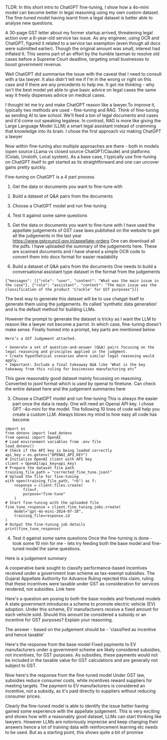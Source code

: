 TLDR: In this short intro to ChatGPT fine-tuning, I show how a 4o-mini model can become better in legal reasoning using my own custom dataset. The fine-tuned model having learnt from a legal dataset is better able to analyse new questions.

A 30-page GST letter about my former startup arrived, threatening legal action over a 6-year-old service tax issue. As any engineer, using OCR and ChatGPT, figured it related to a service tax exemption (even though all docs were submitted earlier). Though the original amount was small, interest had inflated it. This seems part of an effort by the humble taxman to resolve old cases before a Supreme Court deadline, targeting small businesses to boost government revenue.

Well ChatGPT did summarise the issue with the caveat that I need to consult with a tax lawyer. It also didn't tell me if I'm in the wrong or right on this case and if there are any precedents to help me. It got me thinking - why isn't the best model yet able to give basic advice on legal cases the same way it freely dispenses advice on medical cases.

I thought let me try and make ChatGPT reason like a lawyer.To improve it, typically two methods are used - fine-tuning and RAG. Think of fine-tuning as sending AI to law school. We'll feed a ton of legal documents and cases and it'd come out speaking legalese. In contrast, RAG is more like giving the Large Language Model (LLM) a smart legal assistant instead of cramming that knowledge into its brain. I chose the first approach viz making ChatGPT a lawyer

Now within fine-tuning also multiple approaches are there - both in models (open source LLama vs closed source ChatGPT/Claude) and platforms (Colab, Unsloth, Local system). As a base case, I typically use fine-tuning on ChatGPT itself to get started as its straightforward and one can uncover gains pretty quickly.

Fine-tuning on ChatGPT is a 4 part process 
1. Get the data or documents you want to fine-tune with 
2. Build a  dataset of Q&A pairs from the documents
3. Choose a ChatGPT model and run fine-tuning
4. Test it against some same questions

1. Get the data or documents you want to fine-tune with 
I have used the appellate judgements of GST case laws published on the website to get all the judgements in the last year https://www.gstcouncil.gov.in/appellate-orders
One can download all the pdfs. I have uploaded the summary of the judgements here.  These are scanned documents and I have shared a simple OCR code to convert them into docx format for easier readability

2. Build a  dataset of Q&A pairs from the documents
One needs to build a conversational assistant type dataset in the format from the judgements
```
{"messages": [{"role": "user", "content": "What was the main issue in the case"}, {"role": "assistant", "content": "The main issue was the classification of the product 'Crackle' for GST purposes"}]}
```

The best way to generate this dataset will be to use chatgpt itself to generate them using the judgements. Its called 'synthetic data generation' and is the default method for building LLMs. 

However the prompt to generate the dataset is tricky as I want the LLM to reason like a lawyer not become a parrot. In which case, fine-tuning doesn't make sense. Finally homed into a prompt, key parts are mentioned below

```
Here’s a GST Judgement attached. 

• Generate a set of question-and-answer (Q&A) pairs focusing on the legal reasoning and principles applied in the judgment.
• Create hypothetical scenarios where similar legal reasoning would apply.
• Important: Include a final takeaway Q&A like ‘What is the key takeaway from this ruling for businesses manufacturing etc”
```

This gave reasonably good dataset mainly focussing on reasoning. Converted to jsonl format which is used by openai to finetune. Can check the entire dataset here and the judgement summaries here

3. Choose a ChatGPT model and run fine-tuning
This is always the easier part once the data is ready. One will need an Openai API key. I chose GPT -4o-mini for the model. The following 10 lines of code will help you create a custom LLM. Always blows my mind to how easy all code has become 

```
import os
from dotenv import load_dotenv
from openai import OpenAI
# Load environment variables from .env file
load_dotenv()
# Check if the API key is being loaded correctly
api_key = os.getenv("OPENAI_API_KEY")
# Initialize OpenAI client with API key
client = OpenAI(api_key=api_key)
# Prepare the dataset file path
training_file_path = "corrected_fine_tune.jsonl"
# Upload the file for fine-tuning
with open(training_file_path, "rb") as f:
    response = client.files.create(
        file=f,
        purpose="fine-tune"
    )
# Start fine-tuning with the uploaded file
fine_tune_response = client.fine_tuning.jobs.create(
    model="gpt-4o-mini-2024-07-18",
    training_file=response.id
)
# Output the fine-tuning job details
print(fine_tune_response)
```

4. Test it against some same questions
Once the fine-turning is done - took some 10 min for me - lets try feeding both the base model and fine-tuned model the same questions.

Here is a judgement summary


A cooperative bank sought to classify performance-based incentives received under a government loan scheme as tax-exempt subsidies. The Gujarat Appellate Authority for Advance Ruling rejected this claim, ruling that these incentives were taxable under GST as consideration for services rendered, not subsidies. Link here

Here's a question am posing to both the base models and finetuned models
A state government introduces a scheme to promote electric vehicle (EV) adoption. Under this scheme, EV manufacturers receive a fixed amount for each vehicle sold. Should this amount be considered a subsidy or an incentive for GST purposes? Explain your reasoning.

The answer - based on the judgement should be - 'classified as incentive and hence taxable'

Here's the response from the base model
Fixed payments to EV manufacturers under a government scheme are likely considered subsidies, not incentives, for GST purposes. As subsidies, these payments would not be included in the taxable value for GST calculations and are generally not subject to GST.

Now here's the response from the fine-tuned model
Under GST law, subsidies reduce consumer costs, while incentives reward suppliers for meeting targets. The payment to EV manufacturers is considered an incentive, not a subsidy, as it's paid directly to suppliers without reducing consumer prices.

Clearly the fine-tuned model is able to identify the issue better having gained some experience with the appellate judgement. This is very exciting and shows how with a reasonably good dataset, LLMs can start thinking like lawyers. However LLMs are notoriously imprecise and keep changing their answers hence a lot of training data with reinforcement learning etc needs to be used. But as a starting point, this shows quite a bit of promise
